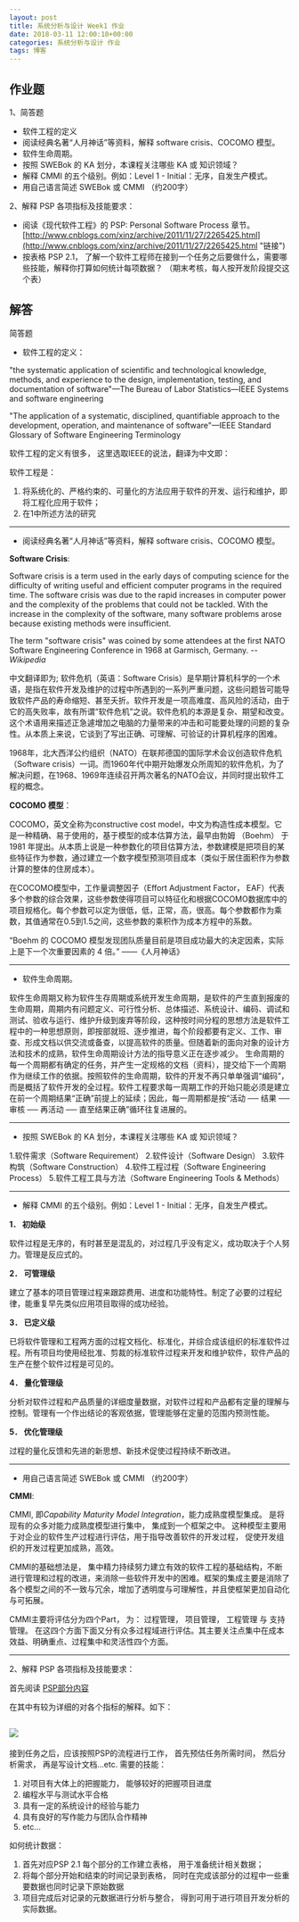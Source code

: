 ```yaml
---
layout: post
title: 系统分析与设计 Week1 作业
date: 2018-03-11 12:00:10+00:00
categories: 系统分析与设计 作业
tags: 博客
---
```

## 作业题

1、简答题

* 软件工程的定义
* 阅读经典名著“人月神话”等资料，解释 software crisis、COCOMO 模型。
* 软件生命周期。
* 按照 SWEBok 的 KA 划分，本课程关注哪些 KA 或 知识领域？
* 解释 CMMI 的五个级别。例如：Level 1 - Initial：无序，自发生产模式。
* 用自己语言简述 SWEBok 或 CMMI （约200字）

2、解释 PSP 各项指标及技能要求：

* 阅读《现代软件工程》的 PSP: Personal Software Process 章节。 
[http://www.cnblogs.com/xinz/archive/2011/11/27/2265425.html](http://www.cnblogs.com/xinz/archive/2011/11/27/2265425.html "链接")
* 按表格 PSP 2.1， 了解一个软件工程师在接到一个任务之后要做什么，需要哪些技能，解释你打算如何统计每项数据？ （期末考核，每人按开发阶段提交这个表）

## 解答

简答题

* 软件工程的定义：

"the systematic application of scientific and technological knowledge, methods, and experience to the design, implementation, testing, and documentation of software"—The Bureau of Labor Statistics—IEEE Systems and software engineering

"The application of a systematic, disciplined, quantifiable approach to the development, operation, and maintenance of software"—IEEE Standard Glossary of Software Engineering Terminology

软件工程的定义有很多， 这里选取IEEE的说法，翻译为中文即：

软件工程是：

1. 将系统化的、严格约束的、可量化的方法应用于软件的开发、运行和维护，即将工程化应用于软件；
2. 在1中所述方法的研究

---------------

* 阅读经典名著“人月神话”等资料，解释 software crisis、COCOMO 模型。

**Software Crisis**:

Software crisis is a term used in the early days of computing science for the difficulty of writing useful and efficient computer programs in the required time. The software crisis was due to the rapid increases in computer power and the complexity of the problems that could not be tackled. With the increase in the complexity of the software, many software problems arose because existing methods were insufficient.

The term "software crisis" was coined by some attendees at the first NATO Software Engineering Conference in 1968 at Garmisch, Germany.  --*Wikipedia*

中文翻译即为;
软件危机（英语：Software Crisis）是早期计算机科学的一个术语，是指在软件开发及维护的过程中所遇到的一系列严重问题，这些问题皆可能导致软件产品的寿命缩短、甚至夭折。软件开发是一项高难度、高风险的活动，由于它的高失败率，故有所谓“软件危机”之说。软件危机的本源是复杂、期望和改变。这个术语用来描述正急遽增加之电脑的力量带来的冲击和可能要处理的问题的复杂性。从本质上来说，它谈到了写出正确、可理解、可验证的计算机程序的困难。

1968年，北大西洋公约组织（NATO）在联邦德国的国际学术会议创造软件危机（Software crisis）一词。而1960年代中期开始爆发众所周知的软件危机，为了解决问题，在1968、1969年连续召开两次著名的NATO会议，并同时提出软件工程的概念。

**COCOMO 模型**：

COCOMO，英文全称为constructive cost model，中文为构造性成本模型。它是一种精确、易于使用的，基于模型的成本估算方法，最早由勃姆 （Boehm） 于 1981 年提出。从本质上说是一种参数化的项目估算方法，参数建模是把项目的某些特征作为参数，通过建立一个数字模型预测项目成本（类似于居住面积作为参数计算的整体的住房成本）。

在COCOMO模型中，工作量调整因子（Effort Adjustment Factor， EAF）代表多个参数的综合效果，这些参数使得项目可以特征化和根据COCOMO数据库中的项目规格化。每个参数可以定为很低，低，正常，高，很高。每个参数都作为乘数，其值通常在0.5到1.5之间，这些参数的乘积作为成本方程中的系数。

“Boehm 的 COCOMO 模型发现团队质量目前是项目成功最大的决定因素，实际上是下一个次重要因素的 4 倍。”
——《人月神话》


-------------
* 软件生命周期。


软件生命周期又称为软件生存周期或系统开发生命周期，是软件的产生直到报废的生命周期，周期内有问题定义、可行性分析、总体描述、系统设计、编码、调试和测试、验收与运行、维护升级到废弃等阶段，这种按时间分程的思想方法是软件工程中的一种思想原则，即按部就班、逐步推进，每个阶段都要有定义、工作、审查、形成文档以供交流或备查，以提高软件的质量。但随着新的面向对象的设计方法和技术的成熟，软件生命周期设计方法的指导意义正在逐步减少。 生命周期的每一个周期都有确定的任务，并产生一定规格的文档（资料），提交给下一个周期作为继续工作的依据。按照软件的生命周期，软件的开发不再只单单强调“编码”，而是概括了软件开发的全过程。软件工程要求每一周期工作的开始只能必须是建立在前一个周期结果“正确”前提上的延续；因此，每一周期都是按“活动 ── 结果 ── 审核 ── 再活动 ── 直至结果正确”循环往复进展的。

------------
* 按照 SWEBok 的 KA 划分，本课程关注哪些 KA 或 知识领域？

1.软件需求（Software Requirement）
2.软件设计（Software Design）
3.软件构筑（Software Construction）
4.软件工程过程（Software Engineering Process）
5.软件工程工具与方法（Software Engineering Tools & Methods）

--------------
* 解释 CMMI 的五个级别。例如：Level 1 - Initial：无序，自发生产模式。

**1． 初始级**

软件过程是无序的，有时甚至是混乱的，对过程几乎没有定义，成功取决于个人努力。管理是反应式的。

**2． 可管理级**

建立了基本的项目管理过程来跟踪费用、进度和功能特性。制定了必要的过程纪律，能重复早先类似应用项目取得的成功经验。

**3． 已定义级**

已将软件管理和工程两方面的过程文档化、标准化，并综合成该组织的标准软件过程。所有项目均使用经批准、剪裁的标准软件过程来开发和维护软件，软件产品的生产在整个软件过程是可见的。

**4． 量化管理级**

分析对软件过程和产品质量的详细度量数据，对软件过程和产品都有定量的理解与控制。管理有一个作出结论的客观依据，管理能够在定量的范围内预测性能。

**5． 优化管理级**

过程的量化反馈和先进的新思想、新技术促使过程持续不断改进。

-----------------
* 用自己语言简述 SWEBok 或 CMMI （约200字）

**CMMI**:

CMMI, 即*Capability Maturity Model Integration*，能力成熟度模型集成。 是将现有的众多对能力成熟度模型进行集中， 集成到一个框架之中。 这种模型主要用于对企业的软件生产过程进行评估，用于指导改善软件的开发过程， 促使开发组织的开发过程更加成熟，高效。

CMMI的基础想法是， 集中精力持续努力建立有效的软件工程的基础结构，不断进行管理和过程的改进，来消除一些软件开发中的困难。框架的集成主要是消除了各个模型之间的不一致与冗余，增加了透明度与可理解性，并且使框架更加自动化与可拓展。

CMMI主要将评估分为四个Part， 为： 过程管理， 项目管理， 工程管理 与 支持管理。 在这四个方面下面又分有众多过程域进行评估。其主要关注点集中在成本效益、明确重点、过程集中和灵活性四个方面。

----------------


2、解释 PSP 各项指标及技能要求：


首先阅读 [PSP部分内容](http://www.cnblogs.com/xinz/archive/2011/10/22/2220872.html)

在其中有较为详细的对各个指标的解释。如下：

![](https://i.imgur.com/Yw8hwxu.png)
----

接到任务之后，应该按照PSP的流程进行工作， 首先预估任务所需时间， 然后分析需求， 再是写设计文档...etc.
需要的技能：

1. 对项目有大体上的把握能力， 能够较好的把握项目进度
2. 编程水平与测试水平合格
3. 具有一定的系统设计的经验与能力
4. 具有良好的写作能力与团队合作精神
5. etc...

如何统计数据：

1. 首先对应PSP 2.1 每个部分的工作建立表格， 用于准备统计相关数据；
2. 将每个部分开始和结束的时间记录到表格， 同时在完成该部分的过程中一些重要数据也同时记录下原始数据
3. 项目完成后对记录的元数据进行分析与整合， 得到可用于进行项目开发分析的实际数据。
